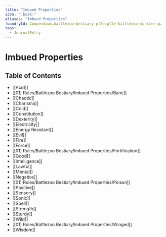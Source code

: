 ```yaml
---
title: "Imbued Properties"
icon: ":book:"
aliases: "Imbued Properties"
foundryId: Compendium.battlezoo-bestiary-pf2e.pf2e-battlezoo-monster-parts.JournalEntry.DUgV4RRnkTaikCI2
tags:
  - JournalEntry
---
```


# Imbued Properties

## Table of Contents

- [[Acid]]
- [[01) Rules/Battlezoo Bestiary/Imbued Properties/Bane]]
- [[Chaotic]]
- [[Charisma]]
- [[Cold]]
- [[Constitution]]
- [[Dexterity]]
- [[Electricity]]
- [[Energy Resistant]]
- [[Evil]]
- [[Fire]]
- [[Force]]
- [[01) Rules/Battlezoo Bestiary/Imbued Properties/Fortification]]
- [[Good]]
- [[Intelligence]]
- [[Lawful]]
- [[Mental]]
- [[Negative]]
- [[01) Rules/Battlezoo Bestiary/Imbued Properties/Poison]]
- [[Positive]]
- [[Sensory]]
- [[Sonic]]
- [[Spell]]
- [[Strength]]
- [[Sturdy]]
- [[Wild]]
- [[01) Rules/Battlezoo Bestiary/Imbued Properties/Winged]]
- [[Wisdom]]